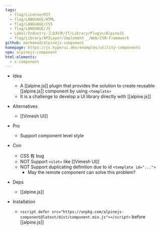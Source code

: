 ```yaml
---
tags:
  - flag/License/MIT
  - flag/LANGUAGE/HTML
  - flag/LANGUAGE/CSS
  - flag/LANGUAGE/JS
  - Label/Industry-工业科学/IT/Library/Plugin/AlpineJS
  - flag/Library/APILayer/Implement__/Web/CSR-Framework
github: markmead/alpinejs-component
homepage: https://js.hyperui.dev/examples/utility-components
npm: alpinejs-component
html-elements:
  - x-component
---
```


- Idea
    - A [[alpine.js]] plugin that provides the solution to create reusable [[alpine.js]] component by using `<template>`
    - It is a challenge to develop a UI library directly with [[alpine.js]]

- Alternatives
    - [[Vimesh UI]]

- Pro
    - Support component level style

- Con
    - CSS 有 bug
    - NOT Support `<slot>` like [[Vimesh UI]]
    - NOT Support duplicating definition due to id `<template id="...">`
        - May the remote component can solve this problem?

- Deps
    - [[alpine.js]]

- Installation
    - `<script defer src="https://unpkg.com/alpinejs-component@latest/dist/component.min.js"></script>` before [[alpine.js]]
